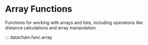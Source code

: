 # Array Functions

Functions for working with arrays and lists, including operations like distance calculations and array manipulation.

::: datachain.func.array
